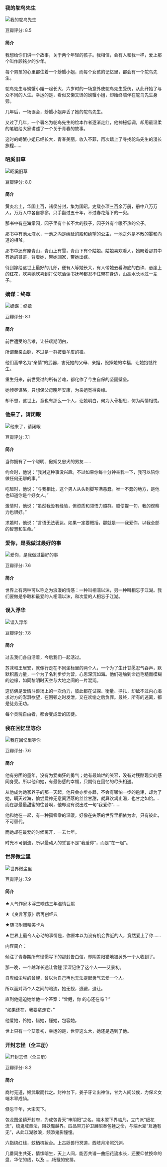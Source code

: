 

### 我的鸵鸟先生

![我的鸵鸟先生](https://img3.doubanio.com/view/subject/l/public/s28317332.jpg)

豆瓣评分: 8.5

#### 简介

我想给你们讲一个故事，关于两个年轻的孩子。我相信，会有人和我一样，爱上那个叫作顾铭夕的少年。

每个男孩的心里都住着一个螃蟹小姐，而每个女孩的记忆里，都会有一个鸵鸟先生。

鸵鸟先生与螃蟹小姐一起长大，六岁时的一场意外使鸵鸟先生受伤，从此开始了与众不同的人生。幸运的是，看似又懒又馋的螃蟹小姐，却始终陪伴在鸵鸟先生身旁。

几年后，一场误会，螃蟹小姐弄丢了她的鸵鸟先生。

又过了几年，一个署名为鸵鸟先生的绘本作者逐渐走红，他神秘低调，却用最温柔的笔触给大家讲述了一个关于青春的故事。

这时的螃蟹小姐已经长大，青春美丽，收入不菲，再次踏上了寻找鸵鸟先生的漫长旅程……



### 昭奚旧草

![昭奚旧草](https://img1.doubanio.com/view/subject/l/public/s28017387.jpg)

豆瓣评分: 8.0

#### 简介

黄炎宏土，华国上百，诸侯分封，集为国昭。史载杂项三百余万册，册中八万万人，万万人中各自寥寥，只手翻过五十年，不过春花落下的一臾。

那书中有座海棠园，园子里有个长不大的孩子，园子外有个暖不热的公子。

那书中有池太液水，一池之内是绵延的殿和绝望的公主，一池之外是不散的雾和向道的相爷。

那书中还有座青山，青山上有雪，青山下有个姑娘。姑娘喜欢看人，她盼着那其中有她的哥哥，背着她，带她回家，带她出嫁。

待到嫁给这世上最好的儿郎，便有人等她长大，有人带她去看海底的白珠、悬崖上的红花，欢喜她欢喜到打仗吃酒读书抚琴都忍不住带在身边，山高水长地过一辈子。



### 嫡谋：终章

![嫡谋：终章](https://img1.doubanio.com/view/subject/l/public/s29430158.jpg)

豆瓣评分: 8.1

#### 简介

前世遭受的苦难，让任瑶期明白，

所谓至亲血脉，不过是一群披着羊皮的狼。

他们高举名为“亲情”的武器，害死她的父母、亲姐，毁掉她的幸福，让她抱憾终生。

重生归来，前世受过的所有苦难，都化作了今生自保的坚固壁垒。

她倾尽谋略，只想保父母晚年安康，为亲姐觅得良缘。

却不想，这世上，竟也有那么一个人，让她明白，何为入骨相思，何为两情相悦。



### 他来了，请闭眼

![他来了，请闭眼](https://img1.doubanio.com/view/subject/l/public/s27310857.jpg)

豆瓣评分: 7.1

#### 简介

当你拥有了一个聪明、傲娇又忠犬的男友……

约会时，他说：“我对这种事没兴趣。不过如果你每十分钟亲我一下，我可以陪你做任何无聊的事。”

吃醋时，他说：“与我相比，这个男人从头到脚写满愚蠢。唯一不蠢的地方，是他也知道你是个好女人。”

激情时，他说：“虽然我没有经验，但资质和领悟力超群。顺便提一句，我的观察力也很好。”

求婚时，他说：“言语无法表达。如果一定要概括，那就是——我爱你，以我全部的智慧和生命。”



### 爱你，是我做过最好的事

![爱你，是我做过最好的事](https://img1.doubanio.com/view/subject/l/public/s3227429.jpg)

豆瓣评分: 7.6

#### 简介

世界上有两种可以称之为浪漫的情感：一种叫相濡以沫，另一种叫相忘于江湖。我们要做是争取和最爱的人相濡以沫，和次爱的人相忘于江湖。



### 误入浮华

![误入浮华](https://img3.doubanio.com/view/subject/l/public/s27972194.jpg)

豆瓣评分: 7.8

#### 简介

过去我们各自活着，今后我们一起活过。

苏沫和王居安，就像行走在不同坐标里的两个人，一个为了生计甘愿忍气吞声，默默积蓄力量，一个为了名利步步为营，心思深沉如海。他们碰触到命运毛糙而模糊的边缘，如同黎明时天空与大地之间的一片混沌。

这仿佛是爱情斗兽场上的一次角力，彼此都在试探、衡量、挣扎，却敌不过内心渴求对方的澎湃欲望，在困顿之时发泄，又在欢愉之后负罪。最终，所有的逃离，都是徒劳无功。

每个灵魂自由者，都会变成爱的囚徒。



### 我在回忆里等你

![我在回忆里等你](https://img3.doubanio.com/view/subject/l/public/s4442213.jpg)

豆瓣评分: 7.6

#### 简介

他有穷困的童年，没有为爱痴狂的勇气；她有最灿烂的笑容，没有对残酷现实的感同身受。所以他和她，有最伤感的幸福，只期待在回忆的尽头相遇。

从他成为她家养子的那一天起，他只会亦步亦趋，不会有哪怕一步的逾矩，却为了她，瞒天过海，偷尝爱神无意间洒落的丝丝甘甜，就算饮鸩止渴，也甘之如饴。.而在那最最甜蜜的往昔啊，他却没有说出过一句“我爱你”……

他和她在一起，有一种孤零零的温暖，好像在失落的世界里相依为命，只有彼此，不可替代。

而她却在最爱的时候离开，一去七年。

时光不可倒流，所以最动人的誓言不是“我爱你”，而是“在一起”。



### 世界微尘里

![世界微尘里](https://img3.doubanio.com/view/subject/l/public/s27255063.jpg)

豆瓣评分: 7.9

#### 简介

★人气作家木浮生睽违三年温情巨献

★《良言写意》后再创经典

★随书附赠精美卡片

★世界上最令人心动的事情是，你原本以为没有机会靠近的人，竟然爱上了你……

内容简介：

倾注了青春期所有憧憬写下的那封告白信，却阴差阳错地被另外一个人收到了。

那一晚，一个越洋长途让曾鲤 深深记住了这个人——艾景初。

自卑如尘埃的曾鲤，曾以为自己再也无法提起勇气去爱一个人。

所以面对两个人之间的暗流，她无视，逃避，退让。

直到他逼迫她给他一个答案：“曾鲤，你 的心还在吗？”

“如果还在，我要拿走它。”

他爱她，怜她，惜她，懂她，包容她。

世上只有一个艾景初，幸运的是，世界这么大，她还是遇到了他。



### 开封志怪（全三册）

![开封志怪（全三册）](https://img3.doubanio.com/view/subject/l/public/s29713675.jpg)

豆瓣评分: 8.2

#### 简介

商纣无道，姬武取而代之。封神台下，姜子牙让出神位，甘为人间公侯，力保义女端木翠成仙。

倏忽千年，大宋天下。

包龙图坐镇开封府，为成包青天“审阴阳”之名，端木翠下界临凡，立门派“细花流”，梳鬼域章法，阻妖魔越界。四品带刀护卫展昭奉包拯之命，与端木翠“互通有无”，从此江湖骇浪，频添鬼影憧憧。

六指绕红线，蚊栖梳妆台。上古妖兽行冥道，西岐月冷照沉渊。

几番同生共死，情愫暗生，天上人间，能否共谱一曲细花流水长，还要仰仗换命的盘、华佗的线，以及……杨戬的安排。



